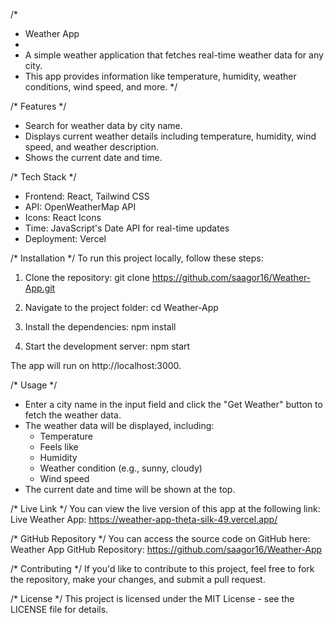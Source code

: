/*
 * Weather App
 *
 * A simple weather application that fetches real-time weather data for any city. 
 * This app provides information like temperature, humidity, weather conditions, wind speed, and more.
 */

/* Features */
- Search for weather data by city name.
- Displays current weather details including temperature, humidity, wind speed, and weather description.
- Shows the current date and time.

/* Tech Stack */
- Frontend: React, Tailwind CSS
- API: OpenWeatherMap API
- Icons: React Icons
- Time: JavaScript's Date API for real-time updates
- Deployment: Vercel

/* Installation */
To run this project locally, follow these steps:

1. Clone the repository:
   git clone https://github.com/saagor16/Weather-App.git

2. Navigate to the project folder:
   cd Weather-App

3. Install the dependencies:
   npm install

4. Start the development server:
   npm start

The app will run on http://localhost:3000.

/* Usage */
- Enter a city name in the input field and click the "Get Weather" button to fetch the weather data.
- The weather data will be displayed, including:
  - Temperature
  - Feels like
  - Humidity
  - Weather condition (e.g., sunny, cloudy)
  - Wind speed
- The current date and time will be shown at the top.

/* Live Link */
You can view the live version of this app at the following link:
Live Weather App: https://weather-app-theta-silk-49.vercel.app/

/* GitHub Repository */
You can access the source code on GitHub here:
Weather App GitHub Repository: https://github.com/saagor16/Weather-App

/* Contributing */
If you'd like to contribute to this project, feel free to fork the repository, make your changes, and submit a pull request.

/* License */
This project is licensed under the MIT License - see the LICENSE file for details.
